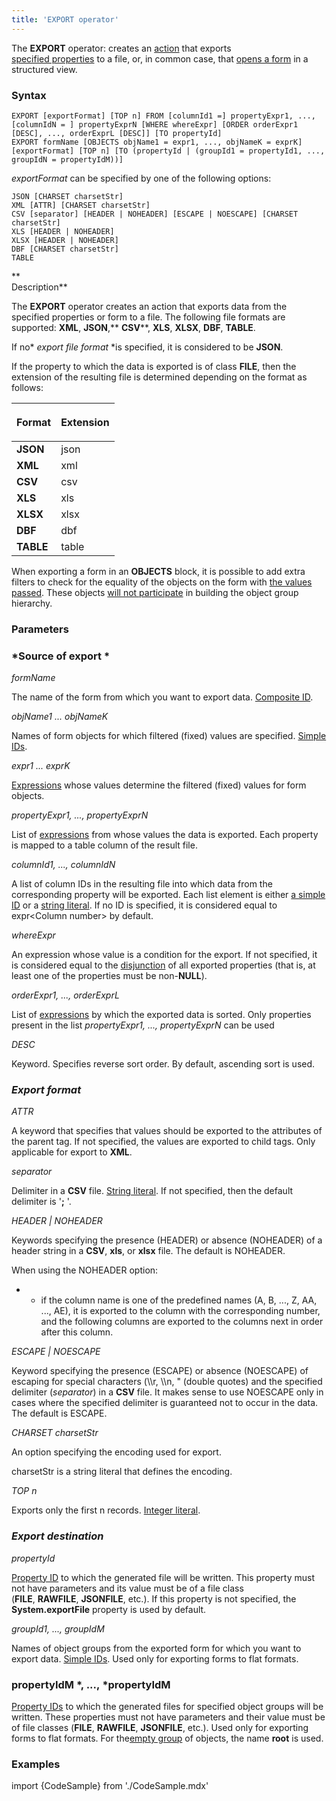 ```yaml
---
title: 'EXPORT operator'
---
```


The **EXPORT** operator: creates an [action](Actions.md) that exports [specified properties](Data_export_EXPORT_.md) to a file, or, in common case, that [opens a form](In_a_structured_view_EXPORT_IMPORT_.md) in a structured view. 

### Syntax

    EXPORT [exportFormat] [TOP n] FROM [columnId1 =] propertyExpr1, ..., [columnIdN = ] propertyExprN [WHERE whereExpr] [ORDER orderExpr1 [DESC], ..., orderExprL [DESC]] [TO propertyId]
    EXPORT formName [OBJECTS objName1 = expr1, ..., objNameK = exprK] [exportFormat] [TOP n] [TO (propertyId | (groupId1 = propertyId1, ..., groupIdN = propertyIdM))]

*exportFormat* can be specified by one of the following options:

    JSON [CHARSET charsetStr]
    XML [ATTR] [CHARSET charsetStr]
    CSV [separator] [HEADER | NOHEADER] [ESCAPE | NOESCAPE] [CHARSET charsetStr]
    XLS [HEADER | NOHEADER]
    XLSX [HEADER | NOHEADER]
    DBF [CHARSET charsetStr]
    TABLE

**  
Description**

The **EXPORT** operator creates an action that exports data from the specified properties or form to a file. The following file formats are supported: **XML**, **JSON**,** **CSV****, **XLS**, **XLSX**, **DBF**, **TABLE**. 

If no* *export file format* *is specified, it is considered to be **JSON**.

If the property to which the data is exported is of class **FILE**, then the extension of the resulting file is determined depending on the format as follows:

|<p>Format</p>|<p>Extension</p>|
|---|---|
|<strong>JSON</strong>|json|
|<strong>XML</strong>|xml|
|<strong>CSV</strong>|csv|
|<strong>XLS</strong>|xls|
|<strong>XLSX</strong>|xlsx|
|<strong>DBF</strong>|dbf|
|<strong>TABLE</strong>|table|

When exporting a form in an **OBJECTS** block, it is possible to add extra filters to check for the equality of the objects on the form with [the values passed](Open_form.md#params). These objects [will not participate](Structured_view.md#objects-broken) in building the object group hierarchy.

### Parameters

### *Source of export *

*formName*

The name of the form from which you want to export data. [Composite ID](IDs.md#cid-broken).

*objName1 ... objNameK*

Names of form objects for which filtered (fixed) values are specified. [Simple IDs](IDs.md#id-broken).

*expr1 ... exprK*

[Expressions](Expression.md) whose values determine the filtered (fixed) values for form objects.

*propertyExpr1, ..., propertyExprN*

List of [expressions](Expression.md) from whose values the data is exported. Each property is mapped to a table column of the result file.

*columnId1, ..., columnIdN*

A list of column IDs in the resulting file into which data from the corresponding property will be exported. Each list element is either [a simple ID](IDs.md#id-broken) or a [string literal](Literals.md#strliteral-broken). If no ID is specified, it is considered equal to expr<Column number\> by default.

*whereExpr*

An expression whose value is a condition for the export. If not specified, it is considered equal to the [disjunction](Logical_operators_AND_OR_NOT_XOR_.md) of all exported properties (that is, at least one of the properties must be non-**NULL**).

*orderExpr1, ..., orderExprL*

List of [expressions](Expression.md) by which the exported data is sorted. Only properties present in the list *propertyExpr1, ..., propertyExprN* can be used

*DESC*

Keyword. Specifies reverse sort order. By default, ascending sort is used.

### *Export format*

*ATTR*

A keyword that specifies that values should be exported to the attributes of the parent tag. If not specified, the values are exported to child tags. Only applicable for export to **XML**.

*separator*

Delimiter in a **CSV** file. [String literal](Literals.md#strliteral-broken). If not specified, then the default delimiter is '**;** '.

*HEADER | NOHEADER*

Keywords specifying the presence (HEADER) or absence (NOHEADER) of a header string in a **CSV**, **xls**, or **xlsx** file. The default is NOHEADER.

When using the NOHEADER option:

-   -   if the column name is one of the predefined names (A, B, ..., Z, AA, ..., AE), it is exported to the column with the corresponding number, and the following columns are exported to the columns next in order after this column.

*ESCAPE | NOESCAPE*

Keyword specifying the presence (ESCAPE) or absence (NOESCAPE) of escaping for special characters (\\\\r, \\\\n, " (double quotes) and the specified delimiter (*separator*) in a **CSV** file. It makes sense to use NOESCAPE only in cases where the specified delimiter is guaranteed not to occur in the data. The default is ESCAPE.

*CHARSET charsetStr*

An option specifying the encoding used for export.

charsetStr is a string literal that defines the encoding. 

*TOP n*

Exports only the first n records. [Integer literal](Literals.md#intliteral-broken).

### *Export destination*

*propertyId*

[Property ID](IDs.md#propertyid-broken) to which the generated file will be written. This property must not have parameters and its value must be of a file class (**FILE**, **RAWFILE**, **JSONFILE**, etc.). If this property is not specified, the **System.exportFile** property is used by default.

*groupId1, ..., groupIdM*

Names of object groups from the exported form for which you want to export data. [Simple IDs](IDs.md#id-broken). Used only for exporting forms to flat formats.

### propertyIdM *, ..., *propertyIdM

[Property IDs](IDs.md#propertyid-broken) to which the generated files for specified object groups will be written. These properties must not have parameters and their value must be of file classes (**FILE**, **RAWFILE**, **JSONFILE**, etc.). Used only for exporting forms to flat formats. For the[empty group](Static_view.md#empty) of objects, the name **root** is used. 

### Examples


import {CodeSample} from './CodeSample.mdx'

<CodeSample url="https://documentation.lsfusion.org/sample?file=ActionSample&block=exportplain"/>

<CodeSample url="https://documentation.lsfusion.org/sample?file=ActionSample&block=export"/>

  

  
